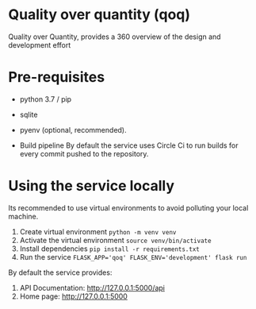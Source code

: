 # Quality over quantity (qoq)
Quality over Quantity, provides a 360 overview of the design and development effort

# Pre-requisites
* python 3.7 / pip
* sqlite
* pyenv (optional, recommended).

* Build pipeline
By default the service uses Circle Ci to run builds for every commit pushed to the repository.

# Using the service locally

Its recommended to use virtual environments to avoid polluting your local machine.

1. Create virtual environment ```python -m venv venv```
2. Activate the virtual environment ```source venv/bin/activate``` 
3. Install dependencies ```pip install -r requirements.txt```
4. Run the service ```FLASK_APP='qoq' FLASK_ENV='development' flask run```

By default the service provides:
1. API Documentation: http://127.0.0.1:5000/api
2. Home page: http://127.0.0.1:5000








